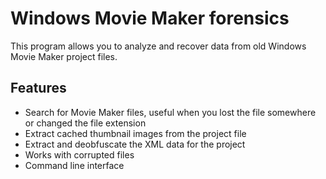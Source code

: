 # Windows Movie Maker forensics
This program allows you to analyze and recover data from old Windows Movie Maker project files.
## Features
* Search for Movie Maker files, useful when you lost the file somewhere or changed the file extension
* Extract cached thumbnail images from the project file
* Extract and deobfuscate the XML data for the project
* Works with corrupted files
* Command line interface